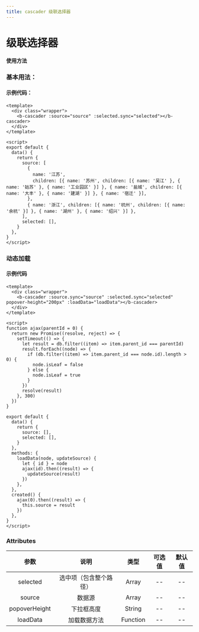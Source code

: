 ```yaml
---
title: cascader 级联选择器
---
```


# 级联选择器

**使用方法**

### 基本用法：

<ClientOnly>
<cascader-demo-common></cascader-demo-common>
</ClientOnly>

#### 示例代码：

```vue
<template>
  <div class="wrapper">
    <b-cascader :source="source" :selected.sync="selected"></b-cascader>
  </div>
</template>

<script>
export default {
  data() {
    return {
      source: [
        {
          name: '江苏',
          children: [{ name: '苏州', children: [{ name: '吴江' }, { name: '姑苏' }, { name: '工业园区' }] }, { name: '盐城', children: [{ name: '大丰' }, { name: '建湖' }] }, { name: '宿迁' }],
        },
        { name: '浙江', children: [{ name: '杭州', children: [{ name: '余杭' }] }, { name: '湖州' }, { name: '绍兴' }] },
      ],
      selected: [],
    }
  },
}
</script>
```

### 动态加载

<ClientOnly>
<cascader-demo-load></cascader-demo-load>
</ClientOnly>

#### 示例代码

```vue
<template>
  <div class="wrapper">
    <b-cascader :source.sync="source" :selected.sync="selected" popover-height="200px" :loadData="loadData"></b-cascader>
  </div>
</template>

<script>
function ajax(parentId = 0) {
  return new Promise((resolve, reject) => {
    setTimeout(() => {
      let result = db.filter((item) => item.parent_id === parentId)
      result.forEach((node) => {
        if (db.filter((item) => item.parent_id === node.id).length > 0) {
          node.isLeaf = false
        } else {
          node.isLeaf = true
        }
      })
      resolve(result)
    }, 300)
  })
}

export default {
  data() {
    return {
      source: [],
      selected: [],
    }
  },
  methods: {
    loadData(node, updateSource) {
      let { id } = node
      ajax(id).then((result) => {
        updateSource(result)
      })
    },
  },
  created() {
    ajax(0).then((result) => {
      this.source = result
    })
  },
}
</script>
```

### Attributes

|     参数      |          说明          |   类型   | 可选值 | 默认值 |
| :-----------: | :--------------------: | :------: | :----: | :----: |
|   selected    | 选中项（包含整个路径） |  Array   |   --   |   --   |
|    source     |         数据源         |  Array   |   --   |   --   |
| popoverHeight |       下拉框高度       |  String  |   --   |   --   |
|   loadData    |      加载数据方法      | Function |   --   |   --   |
